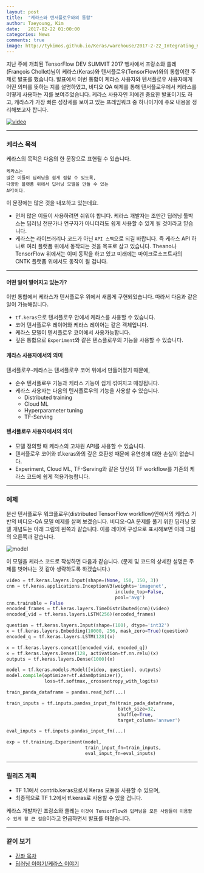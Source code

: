 ```yaml
---
layout: post
title:  "케라스와 텐서플로우와의 통합"
author: Taeyoung, Kim
date:   2017-02-22 01:00:00
categories: News
comments: true
image: http://tykimos.github.io/Keras/warehouse/2017-2-22_Integrating_Keras_and_TensorFlow_1_small.png
---
```


지난 주에 개최된 TensorFlow DEV SUMMIT 2017 행사에서 프랑소와 쏠레(François Chollet)님이 케라스(Keras)와 텐서플로우(TensorFlow)와의 통합이란 주제로 발표를 했습니다. 발표에서 이번 통합이 케라스 사용자와 텐서플로우 사용자에게 어떤 의미를 뜻하는 지를 설명하였고, 비디오 QA 예제를 통해 텐서플로우에서 케라스를 어떻게 사용하는 지를 보여주었습니다. 케라스 사용자인 저에겐 중요한 발표이기도 하고, 케라스가 가장 빠른 성장세를 보이고 있는 프레임워크 중 하나이기에 주요 내용을 정리해보고자 합니다.

[![video](http://tykimos.github.io/Keras/warehouse/2017-2-22_Integrating_Keras_and_TensorFlow_1.png)](https://youtu.be/UeheTiBJ0Io)

---

### 케라스 목적

케라스의 목적은 다음의 한 문장으로 표현될 수 있습니다.

    케라스는
    많은 이들이 딥러닝을 쉽게 접할 수 있도록,
    다양한 플랫폼 위에서 딥러닝 모델을 만들 수 있는 
    API이다.
    
이 문장에는 많은 것을 내포하고 있는데요.
- 먼저 많은 이들이 사용하려면 쉬워야 합니다. 케라스 개발자는 조만간 딥러닝 툴박스는 딥러닝 전문가나 연구자가 아니더라도 쉽게 사용할 수 있게 될 것이라고 믿습니다.
- 케라스는 라이브러리나 코드가 아닌 `API 스펙`으로 되길 바랍니다. 즉 케라스 API 하나로 여러 플랫폼 위에서 동작되는 것을 목표로 삼고 있습니다. Theano나 TensorFlow 위에서는 이미 동작을 하고 있고 미래에는 마이크로소프트사의 CNTK 플랫폼 위에서도 동작이 될 겁니다.

---

#### 어떤 일이 벌어지고 있는가?

이번 통합에서 케라스가 텐서플로우 위에서 새롭게 구현되었습니다. 따라서 다음과 같은 일이 가능해집니다.

- `tf.keras`으로 텐서플로우 안에서 케라스를 사용할 수 있습니다.
- 코어 텐서플로우 레이어와 케라스 레이어는 같은 객체입니다.
- 케라스 모델이 텐서플로우 코어에서 사용가능합니다.
- 깊은 통합으로 `Experiment`와 같은 텐스플로우의 기능을 사용할 수 있습니다. 


#### 케라스 사용자에서의 의미

텐서플로우-케라스는 텐서플로우 코어 위에서 만들어졌기 때문에,

- 순수 텐서플로우 기능과 케라스 기능이 쉽게 섞여지고 매칭됩니다.
- 케라스 사용자는 다음의 텐서플로우의 기능을 사용할 수 있습니다.
    - Distributed training
    - Cloud ML
    - Hyperparameter tuning
    - TF-Serving
    
#### 텐서플로우 사용자에서의 의미

- 모델 정의할 때 케라스의 고차원 API를 사용할 수 있습니다.
- 텐서플로우 코어와 tf.keras와의 깊은 호환성 때문에 유연성에 대한 손실이 없습니다.
- Experiment, Cloud ML, TF-Serving와 같은 당신의 TF workflow를 기존의 케라스 코드에 쉽게 적용가능합니다.

---

### 예제

분산 텐서플로우 워크플로우(distributed TensorFlow workflow)안에서의 케라스 기반의 비디오-QA 모델 예제를 살펴 보겠습니다. 비디오-QA 문제를 풀기 위한 딥러닝 모델 개념도는 아래 그림의 왼쪽과 같습니다. 이를 레이어 구성으로 표시해보면 아래 그림의 오른쪽과 같습니다.

![model](http://tykimos.github.io/Keras/warehouse/2017-2-22_Integrating_Keras_and_TensorFlow_2.png)

이 모델을 케라스 코드로 작성하면 다음과 같습니다. (문제 및 코드의 상세한 설명은 주제를 벗어나는 것 같아 생략하도록 하겠습니다.)


```python
video = tf.keras.layers.Input(shape=(None, 150, 150, 3))
cnn = tf.keras.applications.InceptionV3(weights='imagenet',
                                        include_top=False,
                                        pool='avg')
cnn.trainable = False
encoded_frames = tf.keras.layers.TimeDistributed(cnn)(video)
encoded_vid = tf.keras.layers.LSTM(256)(encoded_frames)

question = tf.keras.layers.Input(shape=(100), dtype='int32')
x = tf.keras.layers.Embedding(10000, 256, mask_zero=True)(question)
encoded_q = tf.keras.layers.LSTM(128)(x)

x = tf.keras.layers.concat([encoded_vid, encoded_q])
x = tf.keras.layers.Dense(128, activation=tf.nn.relu)(x)
outputs = tf.keras.layers.Dense(1000)(x)

model = tf.keras.models.Model([video, question], outputs)
model.compile(optimizer=tf.AdamOptimizer(), 
              loss=tf.softmax,_crossentropy_with_logits)

train_panda_dataframe = pandas.read_hdf(...)

train_inputs = tf.inputs.pandas_input_fn(train_pada_dataframe,
                                         batch_size=32,
                                         shuffle=True,
                                         target_column='answer')

eval_inputs = tf.inputs.pandas_input_fn(...)

exp = tf.training.Experiment(model,
                             train_input_fn=train_inputs,
                             eval_input_fn=eval_inputs)
```
---

### 릴리즈 계획

- TF 1.1에서 contrib.keras으로서 Keras 모듈을 사용할 수 있으며, 
- 최종적으로 TF 1.2에서 tf.keras로 사용할 수 있을 겁니다.

케라스 개발자인 프랑소와 쏠레는 `이것이 TensorFlow와 딥러닝을 모든 사람들이 이용할 수 있게 할 큰 걸음`이라고 언급하면서 발표를 마쳤습니다.

---

### 같이 보기

* [강좌 목차](https://tykimos.github.io/Keras/lecture/)
* [딥러닝 이야기/케라스 이야기](https://tykimos.github.io/Keras/2017/01/27/Keras_Talk/)